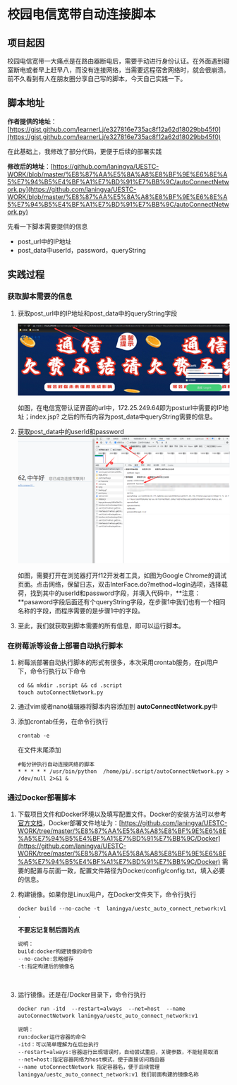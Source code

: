# 校园电信宽带自动连接脚本

## 项目起因

校园电信宽带一大痛点是在路由器断电后，需要手动进行身份认证。在外面遇到寝室断电或者早上赶早八，而没有连接网络，当需要远程宿舍网络时，就会很崩溃。前不久看到有人在朋友圈分享自己写的脚本，今天自己实践一下。

## 脚本地址

**作者提供的地址**：[https://gist.github.com/learnerLj/e327816e735ac8f12a62d18029bb45f0](https://gist.github.com/learnerLj/e327816e735ac8f12a62d18029bb45f0)

在此基础上，我修改了部分代码，更便于后续的部署实践

**修改后的地址**：[https://github.com/laningya/UESTC-WORK/blob/master/%E8%87%AA%E5%8A%A8%E8%BF%9E%E6%8E%A5%E7%94%B5%E4%BF%A1%E7%BD%91%E7%BB%9C/autoConnectNetwork.py](https://github.com/laningya/UESTC-WORK/blob/master/%E8%87%AA%E5%8A%A8%E8%BF%9E%E6%8E%A5%E7%94%B5%E4%BF%A1%E7%BD%91%E7%BB%9C/autoConnectNetwork.py)

先看一下脚本需要提供的信息

- post_url中的IP地址
- post_data中userId，password，queryString

## 实践过程

### 获取脚本需要的信息

1. 获取post_url中的IP地址和post_data中的queryString字段

   ![](images/1.png)

   如图，在电信宽带认证界面的url中，172.25.249.64即为posturl中需要的IP地址；index.jsp? 之后的所有内容为post_data中queryString需要的信息。

2. 获取post_data中的userId和password
   ![](images/2.png)

   如图，需要打开在浏览器打开f12开发者工具，如图为Google  Chrome的调试页面。点击网络，保留日志，双击InterFace.do?method=login选项，选择载荷，找到其中的userId和password字段，并填入代码中，**注意：**pasaword字段后面还有个queryString字段，在步骤1中我们也有一个相同名称的字段，而程序需要的是步骤1中的字段。

3. 至此，我们就获取到脚本需要的所有信息，即可以运行脚本。

### 在树莓派等设备上部署自动执行脚本

1. 树莓派部署自动执行脚本的形式有很多，本次采用crontab服务，在pi用户下，命令行执行以下命令

   ```shell
   cd && mkdir .script && cd .script
   touch autoConnectNetwork.py
   ```

2. 通过vim或者nano编辑器将脚本内容添加到 **autoConnectNetwork.py**中

3. 添加crontab任务，在命令行执行

   ```shell
   crontab -e
   ```

   在文件末尾添加

   ```shell
   #每分钟执行自动连接网络的脚本
   * * * * * /usr/bin/python  /home/pi/.script/autoConnectNetwork.py > /dev/null 2>&1 &
   ```

### 通过Docker部署脚本

1. 下载项目文件和Docker环境以及填写配置文件。Docker的安装方法可以参考[官方文档](https://docs.docker.com/engine/install/)，Docker部署文件地址为：[https://github.com/laningya/UESTC-WORK/tree/master/%E8%87%AA%E5%8A%A8%E8%BF%9E%E6%8E%A5%E7%94%B5%E4%BF%A1%E7%BD%91%E7%BB%9C/Docker](https://github.com/laningya/UESTC-WORK/tree/master/%E8%87%AA%E5%8A%A8%E8%BF%9E%E6%8E%A5%E7%94%B5%E4%BF%A1%E7%BD%91%E7%BB%9C/Docker) 需要的配置与前面一致，配置文件路径为Docker/config/config.txt，填入必要的信息。

2. 构建镜像。如果你是Linux用户，在Docker文件夹下，命令行执行

   ```shell
   docker build --no-cache -t  laningya/uestc_auto_connect_network:v1 .
   ```

   **不要忘记复制后面的点**
   
   ```c++
   说明：
   build:docker构建镜像的命令
   --no-cache:忽略缓存
   -t:指定构建后的镜像名
   ```
   
   ![]()
   
3. 运行镜像。还是在/Docker目录下，命令行执行

   ```shell
   docker run -itd  --restart=always  --net=host  --name autoConnectNetwork laningya/uestc_auto_connect_network:v1
   ```

   ```shell
   说明：
   run:docker运行容器的命令
   -itd：可以简单理解为在后台执行
   --restart=always:容器运行出现错误时，自动尝试重启，关键参数，不能轻易取消
   --net=host:指定容器网络为host模式，便于直接访问路由器
   --name utoConnectNetwork 指定容器名，便于后续管理
   laningya/uestc_auto_connect_network:v1 我们前面构建的镜像名称
   ```
   
   ![]()